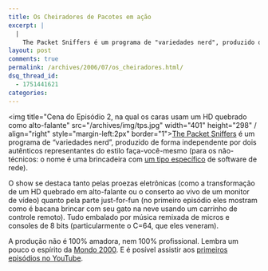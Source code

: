```yaml
---
title: Os Cheiradores de Pacotes em ação
excerpt: |
  |
    The Packet Sniffers é um programa de "variedades nerd", produzido de forma independente por dois autênticos representantes do estilo faça-você-mesmo (para os não-técnicos: o nome é uma brincadeira com um tipo específico de software de rede). O show se destaca...
layout: post
comments: true
permalink: /archives/2006/07/os_cheiradores.html/
dsq_thread_id:
  - 1751441621
categories:
---
```

<img title="Cena do Episódio 2, na qual os caras usam um HD quebrado como alto-falante" src="/archives/img/tps.jpg" width="401" height="298" / align="right" style="margin-left:2px" border="1">[The Packet Sniffers][1] é um programa de &#8220;variedades nerd&#8221;, produzido de forma independente por dois autênticos representantes do estilo faça-você-mesmo (para os não-técnicos: o nome é uma brincadeira com [um tipo específico][2] de software de rede).

O show se destaca tanto pelas proezas eletrônicas (como a transformação de um HD quebrado em alto-falante ou o conserto ao vivo de um monitor de vídeo) quanto pela parte just-for-fun (no primeiro episódio eles mostram como é bacana brincar com seu gato na neve usando um carrinho de controle remoto). Tudo embalado por música remixada de micros e consoles de 8 bits (particularmente o C=64, que eles veneram).

A produção não é 100% amadora, nem 100% profissional. Lembra um pouco o espírito da [Mondo 2000][3]. E é posível assistir aos [primeiros episódios no YouTube][4].

 [1]: http://www.packetsniffers.org/
 [2]: http://en.wikipedia.org/wiki/Packet_sniffer
 [3]: http://en.wikipedia.org/wiki/Mondo_2000
 [4]: http://www.youtube.com/results?search=packetsniffers

